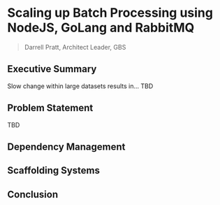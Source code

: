 # Scaling up Batch Processing using NodeJS, GoLang and RabbitMQ

> Darrell Pratt, Architect Leader, GBS


## Executive Summary

Slow change within large datasets results in... TBD


## Problem Statement

TBD

## Dependency Management



## Scaffolding Systems



## Conclusion



[bowerHelp]: https://raw.githubusercontent.com/darrellpratt/b2at/master/client/app/images/bowerHelp.png

[grunt]: https://raw.githubusercontent.com/darrellpratt/b2at/master/client/app/images/grunt.png

[yo1]: https://raw.githubusercontent.com/darrellpratt/b2at/master/client/app/images/yo1.png

[yo2]: https://raw.githubusercontent.com/darrellpratt/b2at/master/client/app/images/yo2.png

[yo3]: https://raw.githubusercontent.com/darrellpratt/b2at/master/client/app/images/yo3.png
